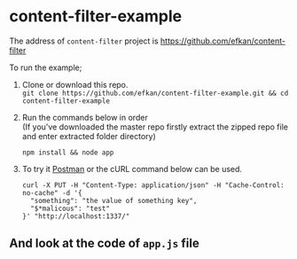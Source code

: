 # content-filter-example

The address of `content-filter` project is https://github.com/efkan/content-filter

To run the example;
 1. Clone or download this repo. <br>
    `git clone https://github.com/efkan/content-filter-example.git && cd content-filter-example`
 2. Run the commands below in order <br>
    (If you've downloaded the master repo firstly extract the zipped repo file and enter extracted folder directory)<br>

    `npm install && node app`

 4. To try it [Postman](https://www.getpostman.com/) or the cURL command below can be used. <br>

    ```
    curl -X PUT -H "Content-Type: application/json" -H "Cache-Control: no-cache" -d '{
      "something": "the value of something key",
      "$*malicous": "test"
    }' "http://localhost:1337/"
    ```

## And look at the code of `app.js` file
